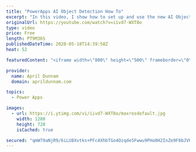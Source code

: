 ```yaml
---
title: "PowerApps AI Object Detection How To"
excerpt: "In this video, I show how to set up and use the new AI Object Detector component in PowerApps.  I show how to create the model, train it and use it within a PowerApps Inventory tracker application.    For more details on the Objection Detection capabilities, check out the Microsoft documentation:  https://docs.microsoft.com/en-us/ai-builder/object-detector-component-in-powerapps"
originalUrl: https://youtube.com/watch?v=iivd7-WXT8o
type: video
price: Free
length: PT9M36S
publishedDateTime: 2020-05-18T14:39:58Z
heat: 52

featuredContent: "<iframe width=\"800\" height=\"500\" frameborder=\"0\" src=\"https://www.youtube.com/embed/iivd7-WXT8o\" allow=\"accelerometer; autoplay; encrypted-media; gyroscope; picture-in-picture\" allowfullscreen></iframe>"

provider:
  name: April Dunnam
  domain: aprildunnam.com

topics:
  - Power Apps

images:
  - url: https://i.ytimg.com/vi/iivd7-WXT8o/maxresdefault.jpg
    width: 1280
    height: 720
    isCached: true

secured: "qmW79aNjR9/6iLU8Xvtks+PFc4XhbTGo4Ozqde5Fwwu9PHo0H2InZe9F8bJVU620LNlF87kVJMx0s9/ds8t/CZyggIVckJQUbhthCAPf8A0fWfseZ/hj8sMDFq9fQAHEVkPZs8T1Y4B4lU5jrPPLQGdIl2YmkdIqlDyIS8Jw0vs0RglfYakJk7UL5F2F49bLnPnIq5UnhtlcvN9MYlkKbjM1RptKIOPRsJE0GGTd27IZ9bR8cNBPVpBmd89V6BGy8RrksT6GjMo2RucHIiQjsms7nYmU8NL9FjNsmXsA0r2DeNLzg5UZbBu6bjt4X8W82B1VlwQmGfAuol4VSrPMdBCTAZvxdjsKcS6SmhhXGkhJeuRM/s7Txe3qxihBcJKYmSNQm88zVNbP94Xfm0luPg==;CDBpjcW1SNfTVI3dhD6U1g=="
---
```


